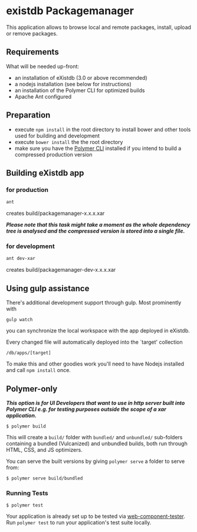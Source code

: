 # existdb Packagemanager

This application allows to browse local and remote packages, install, upload or remove packages.

## Requirements 

 What will be needed up-front:
 
 * an installation of eXistdb (3.0 or above recommended) 
 * a nodejs installation (see below for instructions) 
 * an installation of the Polymer CLI for optimized builds 
 * Apache Ant configured 
 
 


## Preparation
* execute `npm install` in the root directory to install bower and other tools used for building and development
* execute `bower install` the the root directory
* make sure you have the [Polymer CLI](https://www.npmjs.com/package/polymer-cli) installed if you intend to build a compressed production version



## Building eXistdb app

### for production 


```sh
ant
```
creates build/packagemanager-x.x.x.xar


***Please note that this task might take a moment as the whole dependency tree is analysed and the compressed
version is stored into a single file.*** 

### for development

```sh
ant dev-xar
```

creates build/packagemanager-dev-x.x.x.xar


## Using gulp assistance

There's additional development support through gulp. Most prominently with

`
gulp watch
`

you can synchronize the local workspace with the app deployed in eXistdb.

Every changed file will automatically deployed into the `target' collection
 
`/db/apps/[target]`
 
To make this and other goodies work you'll need to have Nodejs installed
and call `npm install` once.


## Polymer-only

***This option is for UI Developers that want to use in http server built into Polymer CLI e.g. for testing
purposes outside the scope of a xar application.***



```
$ polymer build
```

This will create a `build/` folder with `bundled/` and `unbundled/` sub-folders
containing a bundled (Vulcanized) and unbundled builds, both run through HTML,
CSS, and JS optimizers.

You can serve the built versions by giving `polymer serve` a folder to serve
from:

```
$ polymer serve build/bundled
```

### Running Tests

```
$ polymer test
```

Your application is already set up to be tested via [web-component-tester](https://github.com/Polymer/web-component-tester). Run `polymer test` to run your application's test suite locally.



  